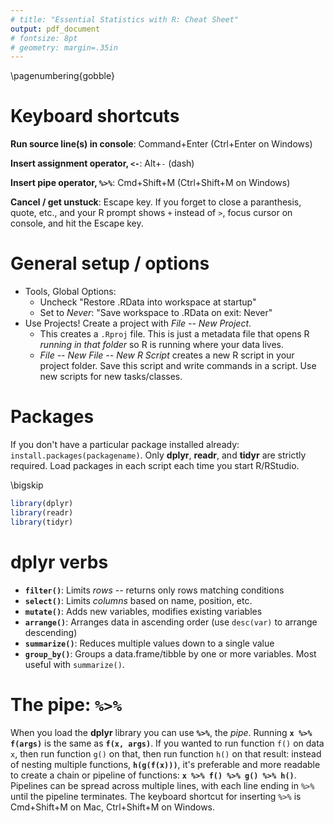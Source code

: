 ```yaml
---
# title: "Essential Statistics with R: Cheat Sheet"
output: pdf_document
# fontsize: 8pt
# geometry: margin=.35in
---
```


\pagenumbering{gobble}


# Keyboard shortcuts

**Run source line(s) in console**: Command+Enter (Ctrl+Enter on Windows)

**Insert assignment operator, `<-`**: Alt+`-` (dash)

**Insert pipe operator, `%>%`**: Cmd+Shift+M (Ctrl+Shift+M on Windows)

**Cancel / get unstuck**: Escape key. If you forget to close a paranthesis, quote, etc., and your R prompt shows `+` instead of `>`, focus cursor on console, and hit the Escape key.


# General setup / options

- Tools, Global Options: 
    - Uncheck "Restore .RData into workspace at startup"
    - Set to _Never_: "Save workspace to .RData on exit: Never"
- Use Projects! Create a project with _File -- New Project_.
    - This creates a `.Rproj` file. This is just a metadata file that opens R _running in that folder_ so R is running where your data lives.
    - _File -- New File -- New R Script_ creates a new R script in your project folder. Save this script and write commands in a script. Use new scripts for new tasks/classes.

# Packages

If you don't have a particular package installed already: `install.packages(packagename)`. Only **dplyr**, **readr**, and **tidyr** are strictly required. Load packages in each script each time you start R/RStudio.

\bigskip

```r
library(dplyr)
library(readr)
library(tidyr)
```


# dplyr verbs

- **`filter()`**: Limits _rows_ -- returns only rows matching conditions
- **`select()`**: Limits _columns_ based on name, position, etc.
- **`mutate()`**: Adds new variables, modifies existing variables
- **`arrange()`**: Arranges data in ascending order (use `desc(var)` to arrange descending)
- **`summarize()`**: Reduces multiple values down to a single value
- **`group_by()`**: Groups a data.frame/tibble by one or more variables. Most useful with `summarize()`.


# The pipe: **`%>%`**

When you load the **dplyr** library you can use **`%>%`**, the _pipe_. Running **`x %>% f(args)`** is the same as **`f(x, args)`**. If you wanted to run function `f()` on data `x`, then run function `g()` on that, then run function `h()` on that result: instead of nesting multiple functions, **`h(g(f(x)))`**, it's preferable and more readable to create a chain or pipeline of functions: **`x %>% f() %>% g() %>% h()`**. Pipelines can be spread across multiple lines, with each line ending in `%>%` until the pipeline terminates. The keyboard shortcut for inserting `%>%` is Cmd+Shift+M on Mac, Ctrl+Shift+M on Windows.

